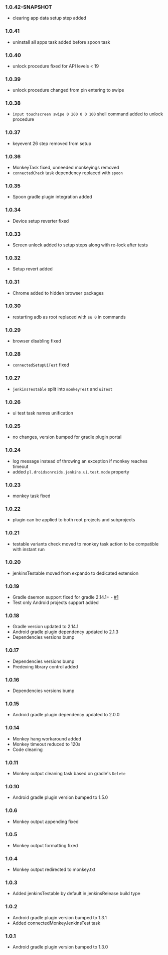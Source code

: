 ### 1.0.42-SNAPSHOT
- clearing app data setup step added

### 1.0.41
- uninstall all apps task added before spoon task

### 1.0.40
- unlock procedure fixed for API levels < 19

### 1.0.39
- unlock procedure changed from pin entering to swipe

### 1.0.38
- `input touchscreen swipe 0 200 0 0 100` shell command added to unlock procedure

### 1.0.37
- keyevent 26 step removed from setup

### 1.0.36
- MonkeyTask fixed, unneeded monkeyings removed
- `connectedCheck` task dependency replaced with `spoon`

### 1.0.35
- Spoon gradle plugin integration added

### 1.0.34
- Device setup reverter fixed

### 1.0.33
- Screen unlock added to setup steps along with re-lock after tests

### 1.0.32
- Setup revert added 

### 1.0.31
- Chrome added to hidden browser packages

### 1.0.30
- restarting adb as root replaced with `su 0` in commands

### 1.0.29
- browser disabling fixed

### 1.0.28
- `connectedSetupUiTest` fixed

### 1.0.27
- `jenkinsTestable` split into `monkeyTest` and `uiTest` 

### 1.0.26
- ui test task names unification 

### 1.0.25
- no changes, version bumped for gradle plugin portal 

### 1.0.24
- log message instead of throwing an exception if monkey reaches timeout
- added `pl.droidsonroids.jenkins.ui.test.mode` property

### 1.0.23
- monkey task fixed

### 1.0.22
- plugin can be applied to both root projects and subprojects

### 1.0.21
- testable variants check moved to monkey task action to be compatible with instant run

### 1.0.20
- jenkinsTestable moved from expando to dedicated extension

### 1.0.19
- Gradle daemon support fixed for gradle 2.14.1+ - [#1](https://github.com/koral--/android-gradle-jenkins-plugin/issues/1)
- Test only Android projects support added

### 1.0.18
- Gradle version updated to 2.14.1
- Android gradle plugin dependency updated to 2.1.3
- Dependencies versions bump 

### 1.0.17
- Dependencies versions bump
- Predexing library control added

### 1.0.16
- Dependencies versions bump

### 1.0.15
- Android gradle plugin dependency updated to 2.0.0

### 1.0.14
- Monkey hang workaround added
- Monkey timeout reduced to 120s
- Code cleaning

### 1.0.11
- Monkey output cleaning task based on gradle's `Delete`

### 1.0.10
- Android gradle plugin version bumped to 1.5.0

### 1.0.6
- Monkey output appending fixed

### 1.0.5
- Monkey output formatting fixed

### 1.0.4
- Monkey output redirected to monkey.txt

### 1.0.3
- Added jenkinsTestable by default in jenkinsRelease build type

### 1.0.2
- Android gradle plugin version bumped to 1.3.1
- Added connectedMonkeyJenkinsTest task

### 1.0.1
- Android gradle plugin version bumped to 1.3.0
